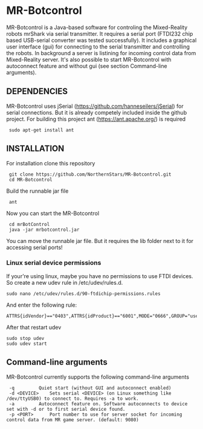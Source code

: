 # MR-Botcontrol

MR-Botcontrol is a Java-based software for controling the Mixed-Reality robots mrShark via serial transmitter. It requires a serial port (FTDI232 chip based USB-serial converter was tested successfully). It includes a graphical user interface (gui) for connecting to the serial transmitter and controlling the robots. In background a server is listining for incoming control data from Mixed-Reality server. It's also possible to start MR-Botcontrol with autoconnect feature and without gui (see section Command-line arguments).

## DEPENDENCIES

MR-Botcontrol uses jSerial (https://github.com/hanneseilers/jSerial) for serial connections. But it is already competely included inside the github project. For building this project ant (https://ant.apache.org/) is required

     sudo apt-get install ant

## INSTALLATION

For installation clone this repository

     git clone https://github.com/NorthernStars/MR-Botcontrol.git
     cd MR-Botcontrol
     
Build the runnable jar file

     ant
     
Now you can start the MR-Botcontrol

     cd mrBotControl
     java -jar mrbotcontrol.jar
     
You can move the runnable jar file. But it requires the lib folder next to it for accessing serial ports!


### Linux serial device permissions
If your're using linux, maybe you have no
permissions to use FTDI devices.
So create a new udev rule in /etc/udev/rules.d.

	sudo nano /etc/udev/rules.d/90-ftdichip-permissions.rules
	
And enter the following rule: 

	ATTRS{idVendor}=="0403",ATTRS{idProduct}=="6001",MODE="0666",GROUP="users"
	
After that restart udev

	sudo stop udev
	sudo udev start
	
## Command-line arguments
MR-Botcontrol currently supports the following command-line arguments

     -q			Quiet start (without GUI and autoconnect enabled)
     -d	<DEVICE>	Sets serial <DEVICE> (on Linux something like /dev/ttyUSB0) to connect to. Requires -a to work.
     -a			Autoconnect feature on. Software autoconnects to device set with -d or to first serial device found.
     -p <PORT>		Port number to use for server socket for incoming control data from MR game server. (default: 9080)
